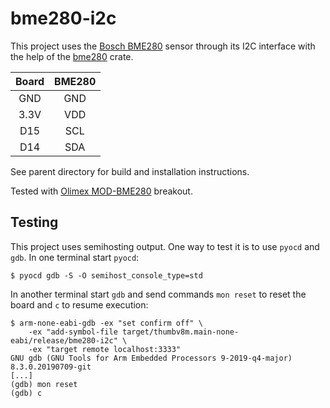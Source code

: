# bme280-i2c

This project uses the
[Bosch BME280](https://www.bosch-sensortec.com/products/environmental-sensors/humidity-sensors-bme280/) sensor through
its I2C interface with the help of the [bme280](https://crates.io/crates/bme280) crate.

|  Board | BME280 |
|:------:|:------:|
|  GND   |  GND   |
|  3.3V  |  VDD   |
|  D15   |  SCL   |
|  D14   |  SDA   |

See parent directory for build and installation instructions.

Tested with [Olimex MOD-BME280](https://www.olimex.com/Products/Modules/Sensors/MOD-BME280/open-source-hardware) breakout.

## Testing

This project uses semihosting output. One way to test it is to use `pyocd` and `gdb`.
In one terminal start `pyocd`:

```
$ pyocd gdb -S -O semihost_console_type=std
```

In another terminal start `gdb` and send commands `mon reset` to reset the board and
`c` to resume execution:

```
$ arm-none-eabi-gdb -ex "set confirm off" \
    -ex "add-symbol-file target/thumbv8m.main-none-eabi/release/bme280-i2c" \
    -ex "target remote localhost:3333"
GNU gdb (GNU Tools for Arm Embedded Processors 9-2019-q4-major) 8.3.0.20190709-git
[...]
(gdb) mon reset
(gdb) c
```
